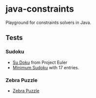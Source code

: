 # java-constraints

Playground for constraints solvers in Java.

## Tests

### Sudoku

* [Su Doku](https://projecteuler.net/project/resources/p096_sudoku.txt) from Project Euler
* [Minimum Sudoku](http://staffhome.ecm.uwa.edu.au/~00013890/sudokumin.php) with 17 entries.

### Zebra Puzzle

* [Zebra Puzzle](https://en.wikipedia.org/wiki/Zebra_Puzzle)
